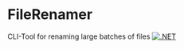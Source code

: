 # FileRenamer
CLI-Tool for renaming large batches of files
[![.NET](https://github.com/MysticExile/FileRenamer/actions/workflows/dotnet.yml/badge.svg)](https://github.com/MysticExile/FileRenamer/actions/workflows/dotnet.yml)
